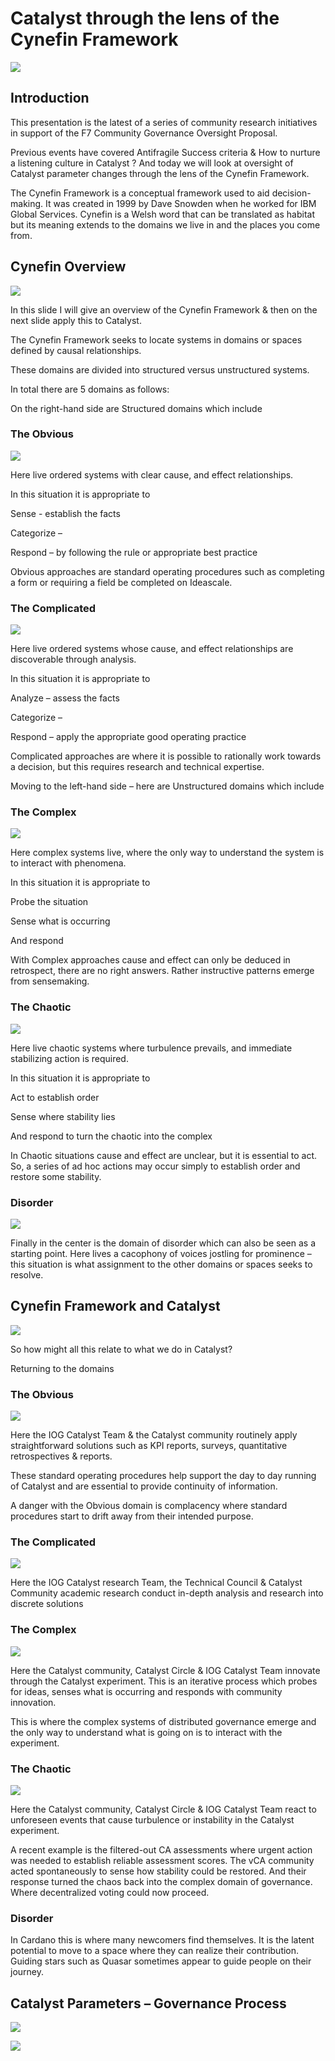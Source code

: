 # Catalyst through the lens of the Cynefin Framework

![](../.gitbook/assets/2022-01-27.png)



## Introduction

This presentation is the latest of a series of community research initiatives in support of the F7 Community Governance Oversight Proposal.&#x20;

Previous events have covered Antifragile Success criteria & How to nurture a listening culture in Catalyst ? And today we will look at oversight of Catalyst parameter changes through the lens of the Cynefin Framework.

The Cynefin Framework is a conceptual framework used to aid decision-making. It was created in 1999 by Dave Snowden when he worked for IBM Global Services. Cynefin is a Welsh word that can be translated as habitat but its meaning extends to the domains we live in and the places you come from.

## Cynefin Overview

![](<../.gitbook/assets/2022-01-27 (1).png>)

In this slide I will give an overview of the Cynefin Framework & then on the next slide apply this to Catalyst.

The Cynefin Framework seeks to locate systems in domains or spaces defined by causal relationships.

These domains are divided into structured versus unstructured systems.

In total there are 5 domains as follows:

On the right-hand side are Structured domains which include

### The Obvious

![](<../.gitbook/assets/2022-01-27 (3).png>)

Here live ordered systems with clear cause, and effect relationships.

In this situation it is appropriate to

Sense - establish the facts

Categorize –

Respond – by following the rule or appropriate best practice

Obvious approaches are standard operating procedures such as completing a form or requiring a field be completed on Ideascale.

### The Complicated

![](<../.gitbook/assets/2022-01-27 (4) (1).png>)

Here live ordered systems whose cause, and effect relationships are discoverable through analysis.

In this situation it is appropriate to

Analyze – assess the facts

Categorize –

Respond – apply the appropriate good operating practice

Complicated approaches are where it is possible to rationally work towards a decision, but this requires research and technical expertise.

Moving to the left-hand side – here are Unstructured domains which include

### The Complex

![](<../.gitbook/assets/2022-01-27 (5).png>)

Here complex systems live, where the only way to understand the system is to interact with phenomena.

In this situation it is appropriate to

Probe the situation

Sense what is occurring

And respond

With Complex approaches cause and effect can only be deduced in retrospect, there are no right answers. Rather instructive patterns emerge from sensemaking.

### The Chaotic

![](<../.gitbook/assets/2022-01-27 (7).png>)

Here live chaotic systems where turbulence prevails, and immediate stabilizing action is required.

In this situation it is appropriate to

Act to establish order

Sense where stability lies

And respond to turn the chaotic into the complex

In Chaotic situations cause and effect are unclear, but it is essential to act. So, a series of ad hoc actions may occur simply to establish order and restore some stability.

### Disorder&#x20;

![](<../.gitbook/assets/2022-01-27 (6).png>)

Finally in the center is the domain of disorder which can also be seen as a starting point. Here lives a cacophony of voices jostling for prominence – this situation is what assignment to the other domains or spaces seeks to resolve.

## Cynefin Framework and Catalyst

![](<../.gitbook/assets/2022-01-27 (8).png>)

So how might all this relate to what we do in Catalyst?&#x20;

Returning to the domains

### The Obvious

![](<../.gitbook/assets/2022-01-27 (9).png>)

Here the IOG Catalyst Team & the Catalyst community routinely apply straightforward solutions such as KPI reports, surveys, quantitative retrospectives & reports.

These standard operating procedures help support the day to day running of Catalyst and are essential to provide continuity of information.

A danger with the Obvious domain is complacency where standard procedures start to drift away from their intended purpose.

### The Complicated

![](<../.gitbook/assets/2022-01-27 (13).png>)

Here the IOG Catalyst research Team, the Technical Council & Catalyst Community academic research conduct in-depth analysis and research into discrete solutions

### The Complex

![](<../.gitbook/assets/2022-01-27 (10).png>)

Here the Catalyst community, Catalyst Circle & IOG Catalyst Team innovate through the Catalyst experiment. This is an iterative process which probes for ideas, senses what is occurring and responds with community innovation.

This is where the complex systems of distributed governance emerge and the only way to understand what is going on is to interact with the experiment.&#x20;

### The Chaotic

![](<../.gitbook/assets/2022-01-27 (11).png>)

Here the Catalyst community, Catalyst Circle & IOG Catalyst Team react to unforeseen events that cause turbulence or instability in the Catalyst experiment.

A recent example is the filtered-out CA assessments where urgent action was needed to establish reliable assessment scores. The vCA community acted spontaneously to sense how stability could be restored. And their response turned the chaos back into the complex domain of governance. Where decentralized voting could now proceed.

### Disorder

In Cardano this is where many newcomers find themselves. It is the latent potential to move to a space where they can realize their contribution. Guiding stars such as Quasar sometimes appear to guide people on their journey.

## Catalyst Parameters – Governance Process

![](<../.gitbook/assets/2022-01-27 (15).png>)

![](<../.gitbook/assets/2022-01-27 (16).png>)

&#x20;\
&#x20;

